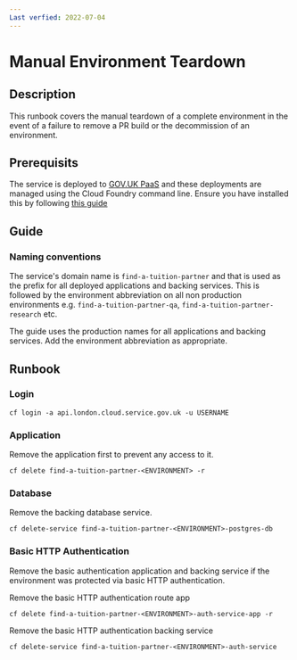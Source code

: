 ```yaml
---
Last verfied: 2022-07-04
---
```


# Manual Environment Teardown

## Description

This runbook covers the manual teardown of a complete environment in the event of a failure to remove a PR build or the decommission of an environment.

## Prerequisits

The service is deployed to [GOV.UK PaaS](https://www.cloud.service.gov.uk/) and these deployments are managed using the Cloud Foundry command line. Ensure you have installed this by following [this guide](https://docs.cloud.service.gov.uk/get_started.html#set-up-the-cloud-foundry-command-line)

## Guide

### Naming conventions

The service's domain name is `find-a-tuition-partner` and that is used as the prefix for all deployed applications and backing services. This is followed by the environment abbreviation on all non production environments e.g. `find-a-tuition-partner-qa`, `find-a-tuition-partner-research` etc.

The guide uses the production names for all applications and backing services. Add the environment abbreviation as appropriate.

## Runbook

### Login

```
cf login -a api.london.cloud.service.gov.uk -u USERNAME
```

### Application

Remove the application first to prevent any access to it.

```
cf delete find-a-tuition-partner-<ENVIRONMENT> -r
```

### Database

Remove the backing database service. 

```
cf delete-service find-a-tuition-partner-<ENVIRONMENT>-postgres-db
```

### Basic HTTP Authentication

Remove the basic authentication application and backing service if the environment was protected via basic HTTP authentication.

Remove the basic HTTP authentication route app

```
cf delete find-a-tuition-partner-<ENVIRONMENT>-auth-service-app -r
```

Remove the basic HTTP authentication backing service

```
cf delete-service find-a-tuition-partner-<ENVIRONMENT>-auth-service
```